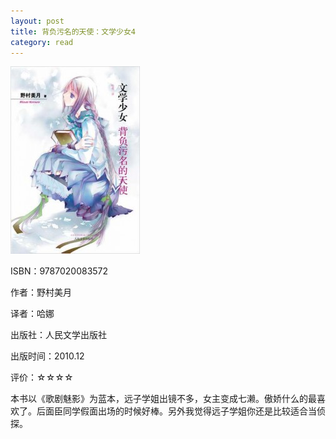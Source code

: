```yaml
---
layout: post
title: 背负污名的天使：文学少女4
category: read
---
```

<img class="cover" src="/images/2011/12/9787020083572-207x300.jpg" width="207" height="300" />

ISBN：9787020083572

作者：野村美月

译者：哈娜

出版社：人民文学出版社

出版时间：2010.12

评价：☆☆☆☆

本书以《歌剧魅影》为蓝本，远子学姐出镜不多，女主变成七濑。傲娇什么的最喜欢了。后面臣同学假面出场的时候好棒。另外我觉得远子学姐你还是比较适合当侦探。

